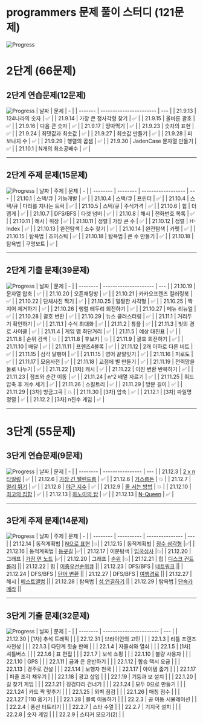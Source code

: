 # programmers 문제 풀이 스터디 (121문제)

![Progress](https://progress-bar.dev/60/?title=done&scale=100&width=300)

# 2단계 (66문제)

## 2단계 연습문제(12문제)
![Progress](https://progress-bar.dev/100/?title=done&scale=100&width=100)
| 날짜    | 문제                    | -   |
| ------- | ----------------------- | --- |
| 21.9.13 | 124나라의 숫자          | ✅  |
| 21.9.14 | 가장 큰 정사각형 찾기   | ✅  |
| 21.9.15 | 올바른 괄호             | ✅  |
| 21.9.16 | 다음 큰 숫자            | ✅  |
| 21.9.17 | 땅따먹기                | ✅  |
| 21.9.23 | 숫자의 표현             | ✅  |
| 21.9.24 | 최댓값과 최솟값         | ✅  |
| 21.9.27 | 최솟값 만들기           | ✅  |
| 21.9.28 | 피보나치 수             | ✅  |
| 21.9.29 | 행렬의 곱셈             | ✅  |
| 21.9.30 | JadenCase 문자열 만들기 | ✅  |
| 21.10.1 | N개의 최소공배수        | ✅  |

---

## 2단계 주제 문제(15문제)
![Progress](https://progress-bar.dev/100/?title=done&scale=100&width=100)
| 날짜     | 주제     | 문제               | -   |
| -------- | -------- | ------------------ | --- |
| 21.10.1  | 스택/큐  | 기능개발           | ✅  |
| 21.10.4  | 스택/큐  | 프린터             | ✅  |
| 21.10.4  | 스택/큐  | 다리를 지나는 트럭 | ✅  |
| 21.10.5  | 스택/큐  | 주식가격           | ✅  |
| 21.10.6  | 힙       | 더 맵게            | ✅  |
| 21.10.7  | DFS/BFS  | 타겟 넘버          | ✅  |
| 21.10.8  | 해시     | 전화번호 목록      | ✅  |
| 21.10.11 | 해시     | 위장               | ✅  |
| 21.10.11 | 정렬     | 가장 큰 수         | ✅  |
| 21.10.12 | 정렬     | H-Index            | ✅  |
| 21.10.13 | 완전탐색 | 소수 찾기          | ✅  |
| 21.10.14 | 완전탐색 | 카펫               | ✅  |
| 21.10.15 | 탐욕법   | 조이스틱           | ✅  |
| 21.10.18 | 탐욕법   | 큰 수 만들기       | ✅  |
| 21.10.18 | 탐욕법   | 구명보트           | ✅  |

---

## 2단계 기출 문제(39문제)
![Progress](https://progress-bar.dev/90/?title=done&scale=100&width=100)
| 날짜     | 문제                  | -   |
| -------- | --------------------- | --- |
| 21.10.19 | 문자열 압축           | ✅  |
| 21.10.20 | 오픈채팅방            | ✅  |
| 21.10.21 | 카카오프렌즈 컬러링북 | ✅  |
| 21.10.22 | 단체사진 찍기         | ✅  |
| 21.10.25 | 멀쩡한 사각형         | ✅  |
| 21.10.25 | 짝지어 제거하기       | ✅  |
| 21.10.26 | 행렬 테두리 회전하기  | ✅  |
| 21.10.27 | 메뉴 리뉴얼           | ✅  |
| 21.10.28 | 괄호 변환             | ✅  |
| 21.10.29 | 뉴스 클러스터링       | ✅  |
| 21.11.1  | 거리두기 확인하기     | ✅  |
| 21.11.1  | 수식 최대화           | ✅  |
| 21.11.2  | 튜플                  | ✅  |
| 21.11.3  | 빛의 경로 사이클      | ✅  |
| 21.11.4  | 게임 맵 최단거리      | ✅  |
| 21.11.5  | 예상 대진표           | ✅  |
| 21.11.8  | 순위 검색             | 💥  |
| 21.11.8  | 후보키                | 💥  |
| 21.11.9  | 괄호 회전하기         |  ✅   |
| 21.11.10 | 배달                  |  ✅   |
| 21.11.11 | 프렌즈4블록           |  ✅   |
| 21.11.12 | 2개 이하로 다른 비트  |  ✅  |
| 21.11.15 | 삼각 달팽이           |  ✅  |
| 21.11.15 | 영어 끝말잇기         |  ✅  |
| 21.11.16 | 피로도      |  ✅  |
| 21.11.17 | 모음사전       |  ✅  |
| 21.11.18 | 교점에 별 만들기       |  ✅  |
| 21.11.19 | 전력망을 둘로 나누기       |  ✅  |
| 21.11.22 | [1차] 캐시            |   ✅  |
| 21.11.22 | 이진 변환 반복하기    |   ✅  |
| 21.11.23 | 점프와 순간 이동      |  ✅  |
| 21.11.24 | n^2 배열 자르기      |  ✅  |
| 21.11.25 | 쿼드압축 후 개수 세기 |  ✅  |
| 21.11.26 | 스킬트리              |  ✅  |
| 21.11.29 | 방문 길이             |  ✅  |
| 21.11.29 | [3차] 방금그곡        |  💥  |
| 21.11.30 | [3차] 압축            |  ✅  |
| 21.12.1 | [3차] 파일명 정렬     |  ✅  |
| 21.12.2 | [3차] n진수 게임      |  ✅  |

---

# 3단계 (55문제)

## 3단계 연습문제(9문제)
![Progress](https://progress-bar.dev/78/?title=done&scale=100&width=100)
| 날짜     | 문제             | -   |
| -------- | ---------------- | --- |
| 21.12.3 | [2 x n 타일링](https://programmers.co.kr/learn/courses/30/lessons/12900?language=cpp)     |  ✅  |
| 21.12.6  | [가장 긴 팰린드롬](https://programmers.co.kr/learn/courses/30/lessons/12904?language=cpp) |  ✅  |
| 21.12.6  | [거스름돈](https://programmers.co.kr/learn/courses/30/lessons/12907?language=cpp)         |  💥  |
| 21.12.7  | [멀리 뛰기](https://programmers.co.kr/learn/courses/30/lessons/12914?language=cpp)        |  ✅  |
| 21.12.8  | [야근 지수](https://programmers.co.kr/learn/courses/30/lessons/12927?language=cpp)        |  ✅ |
| 21.12.9  | [줄 서는 방법](https://programmers.co.kr/learn/courses/30/lessons/12936?language=cpp)     |  💥  |
| 21.12.10  | [최고의 집합](https://programmers.co.kr/learn/courses/30/lessons/12938?language=cpp)      |  ✅  |
| 21.12.13  | [하노이의 탑](https://programmers.co.kr/learn/courses/30/lessons/12946?language=cpp)      |  ✅  |
| 21.12.13  | [N-Queen](https://programmers.co.kr/learn/courses/30/lessons/12952?language=cpp)          |   ✅  |

---

## 3단계 주제 문제(14문제)
![Progress](https://progress-bar.dev/21/?title=done&scale=100&width=100)
| 날짜     | 주제       | 문제            | -   |
| -------- | ---------- | --------------- | --- |
| 21.12.14 | 동적계획법 | [N으로 표현](https://programmers.co.kr/learn/courses/30/lessons/42895?language=cpp)      |💥|
| 21.12.15 | 동적계획법 | [정수 삼각형](https://programmers.co.kr/learn/courses/30/lessons/43105?language=cpp)     |✅|
| 21.12.16 | 동적계획법 | [등굣길](https://programmers.co.kr/learn/courses/30/lessons/42898?language=cpp)          |✅|
| 21.12.17 | 이분탐색   | [입국심사](https://programmers.co.kr/learn/courses/30/lessons/43238?language=cpp)        |💥|
| 21.12.20 | 그래프     | [가장 먼 노드](https://programmers.co.kr/learn/courses/30/lessons/49189?language=cpp)    |✅|
| 21.12.20 | 그래프     | [순위](https://programmers.co.kr/learn/courses/30/lessons/49191?language=cpp)            |💥|
| 21.12.21 | 힙         | [디스크 컨트롤러](https://programmers.co.kr/learn/courses/30/lessons/42627?language=cpp) ||
| 21.12.22 | 힙         | [이중우선순위큐](https://programmers.co.kr/learn/courses/30/lessons/42628?language=cpp)  ||
| 21.12.23 | DFS/BFS    | [네트워크](https://programmers.co.kr/learn/courses/30/lessons/43162?language=cpp)        ||
| 21.12.24 | DFS/BFS    | [단어 변환](https://programmers.co.kr/learn/courses/30/lessons/43163?language=cpp)       ||
| 21.12.27 | DFS/BFS    | [여행경로](https://programmers.co.kr/learn/courses/30/lessons/43164?language=cpp)        ||
| 21.12.27 | 해시       | [베스트앨범](https://programmers.co.kr/learn/courses/30/lessons/42579?language=cpp)      ||
| 21.12.28 | 탐욕법     | [섬 연결하기](https://programmers.co.kr/learn/courses/30/lessons/42861?language=cpp)     ||
| 21.12.29 | 탐욕법     | [단속카메라](https://programmers.co.kr/learn/courses/30/lessons/42884?language=cpp)      ||

---

## 3단계 기출 문제(32문제)
![Progress](https://progress-bar.dev/0/?title=done&scale=100&width=100)
| 날짜     | 문제                    | -   |
| -------- | ----------------------- | --- |
| 21.12.30 | [1차] 추석 트래픽       |     |
| 22.12.31 | 브라이언의 고민         |     |
| 22.1.3 | 리틀 프렌즈 사천성      |     |
| 22.1.3 | 다단계 칫솔 판매        |     |
| 22.1.4 | 자물쇠와 열쇠           |     |
| 22.1.5   | [1차] 셔틀버스         |     |
| 22.1.6   | 표 편집                 |     |
| 22.1.7   | 보석 쇼핑               |     |
| 22.1.10   | 불량 사용자             |     |
| 22.1.10   | GPS                     |     |
| 22.1.11   | 금과 은 운반하기        |     |
| 22.1.12  | 합승 택시 요금          |     |
| 22.1.13  | 경주로 건설             |     |
| 22.1.14  | 보행자 천국             |     |
| 22.1.17  | 아이템 줍기             |     |
| 22.1.17  | 퍼즐 조각 채우기 |     |
| 22.1.18  | 광고 삽입               |     |
| 22.1.19  | 기둥과 보 설치          |     |
| 22.1.20  | 길 찾기 게임            |     |
| 22.1.21  | 징검다리 건너기         |     |
| 22.1.24  | 모두 0으로 만들기       |     |
| 22.1.24  | 카드 짝 맞추기          |     |
| 22.1.25  | 외벽 점검               |     |
| 22.1.26  | 매칭 점수               |     |
| 22.1.27  | 110 옮기기              |     |
| 22.1.28  | 블록 이동하기           |     |
| 22.2.3  | 공 이동 시뮬레이션           |     |
| 22.2.4  | 풍선 터트리기           |     |
| 22.2.7  | 스타 수열               |     |
| 22.2.7  | 기지국 설치             |     |
| 22.2.8  | 숫자 게임               |     |
| 22.2.9   | 스티커 모으기(2)        |     |
